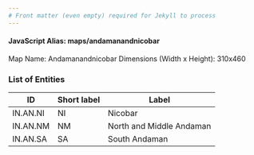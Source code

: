 ```yaml
---
# Front matter (even empty) required for Jekyll to process
---
```


#### JavaScript Alias: maps/andamanandnicobar

Map Name: Andamanandnicobar
Dimensions (Width x Height): 310x460

### List of Entities

| ID       | Short label | Label                    |
| -------- | ----------- | ------------------------ |
| IN.AN.NI | NI          | Nicobar                  |
| IN.AN.NM | NM          | North and Middle Andaman |
| IN.AN.SA | SA          | South Andaman            |

